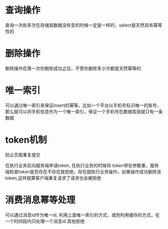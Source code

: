 # 查询操作

查询一次和多次在存储层数据没有变的时候一定是一样的，select是天然具有幂等性的

# 删除操作

删除操作在第一次你删除成功之后，不管你删除多少次都是天然幂等的

# 唯一索引

可以通过唯一索引来保证insert的幂等。比如一个平台以手机号标识唯一的账号，那么就可以将手机信息作为一个唯一索引，保证一个手机号在数据库层就只有一条数据

# token机制

防止页面重复提交

在执行业务前向服务端申请token, 在执行业务的时候将 token带在参数重，服务端检查token是否存在不存在就拒绝，存在就执行业务操作，如果操作成功删除该token,这样就算客户端重复请求了请求也会被拒绝

# 消费消息幂等处理

可以通过消息id作为唯一id, 利用上面唯一索引的方式，或则利用缓存的方式，在一个时间段内只处理一个消息id.其他拒绝



